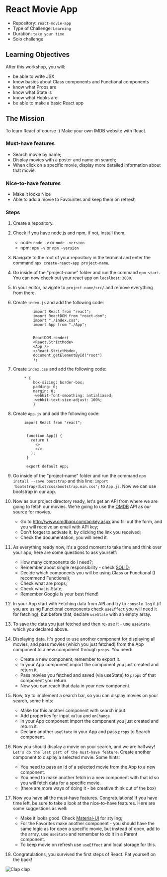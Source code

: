 # React Movie App

- Repository: `react-movie-app`
- Type of Challenge: `Learning`
- Duration: `take your time`
- Solo challenge

## Learning Objectives 
After this workshop, you will:
- be able to write JSX
- know basics about Class components and Functional components
- know what Props are
- know what State is
- know what Hooks are
- be able to make a basic React app

## The Mission
To learn React of course :) Make your own IMDB website with React.

### Must-have features

- Search movie by name;
- Display movies with a poster and name on search;
- When click on a specific movie, display more detailed information about that movie.


### Nice-to-have features
- Make it looks Nice
- Able to add a movie to Favourites and keep them on refresh 


### Steps
1. Create a repository.
2. Check if you have node.js and npm, if not, install them.
    - node: <code>node -v</code> or <code>node -version</code>
    - npm: <code>npm -v</code> or <code>npm -version</code>
3. Navigate to the root of your repository in the terminal and enter the command <code>npx create-react-app project-name</code>.
4. Go inside of the "project-name" folder and run the command <code>npm start</code>. You can now check out your react app on <code>localhost:3000</code>.
5. In your editor, navigate to <code>project-name/src/</code> and remove everything from there.
6. Create <code>index.js</code> and add the following code:

                import React from "react"; 
                import ReactDOM from "react-dom";
                import "./index.css";
                import App from "./App";
                
                                                    
                ReactDOM.render(
                <React.StrictMode>
                <App />
                </React.StrictMode>,
                document.getElementById("root")
                );
7. Create <code>index.css</code> and add the following code:    

            * {
                box-sizing: border-box;
                padding: 0;
                margin: 0;
                -webkit-font-smoothing: antialiased;
                -webkit-text-size-adjust: 100%;
                }
8. Create <code>App.js</code> and add the following code:
   
            import React from "react";
             
             
             function App() {
               return (
                 <>
                 </>
               );
             }
             
             export default App;
             
9. Go inside of the "project-name" folder and run the command <code>npm install --save bootstrap</code> and this line: <code>import 'bootstrap/dist/css/bootstrap.min.css';</code> to <code>App.js</code>. Now we can use bootstrap in our app.        
10. Now as our project directory ready, let's get an API from where we are going to fetch our movies. We're going to use the [OMDB](http://www.omdbapi.com) API as our source for movies.
    - Go to http://www.omdbapi.com/apikey.aspx and fill out the form, and you will receive an email with API key;
    - Don't forget to activate it, by clicking the link you received;
    - Check the documentation, you will need it.
11. As everything ready now, it's a good moment to take time and think over your app, here are some questions to ask yourself:
    - How many components do I need?;
    - Remember about single responsibility - check [SOLID](https://samueleresca.net/solid-principles-using-typescript/);
    - Decide which components you will be using Class or Functional (I recommend Functional);
    - Check what are props;
    - Check what is State;
    - Remember Google is your best friend!
12. In your App start with Fetching data from API and try to <code>console.log</code> it (if you are using Functional components check <code>useEffect</code> you will need it for fetching), but before that, declare <code>useState</code> with an empty array.
13. To save the data you just fetched and then re-use it - use <code>useState</code> which you declared above.
14. Displaying data. It's good to use another component for displaying all movies, and pass movies (which you just fetched) from the App component to a new component through <code>props</code>.
You need:
    - Create a new component, remember to export it.
    - In your App component import the component you just created and return it.
    - Pass movies you fetched and saved (via useState) to <code>props</code> of that component you return.
    - Now you can reach that data in your new component.
15. Now, try to implement a search bar, so you can display movies on your search, some hints:
    - Make for this another component with search input.
    - Add properties for input <code>value</code> and <code>onChange</code>
    - In your App component import the component you just created and return it.
    - Declare another <code>useState</code> in your App and pass <code>props</code> to Search component.
16. Now you should display a movie on your search, and we are halfway! `Let's do the last part of the must-have feature`.
Create another component to display a selected movie. Some hints:
    - You need to pass an id of a selected movie from the App to a new component.
    - You need to make another fetch in a new component with that id so you will fetch data for a specific movie.
    - (there are more ways of doing it - be creative think out of the box)
17. Now you have all the must-have features. Congratulations! If you have time left, be sure to take a look at the nice-to-have features. Here are some suggestions as well:
    - Make it looks good. Check [Material-UI](https://samueleresca.net/solid-principles-using-typescript/) for styling;
    - For the Favorites make another component - you should have the same logic as for open a specific movie, but instead of open, add to the array, use <code>useState</code> and remember to do it in a Parent component.
    - To keep movie on refresh use <code>useEffect</code> and local storage for this.
18. Congratulations, you survived the first steps of React. Pat yourself on the back!




![Clap clap](https://media.giphy.com/media/KZwhBE8csqcl2Grept/giphy.gif)

